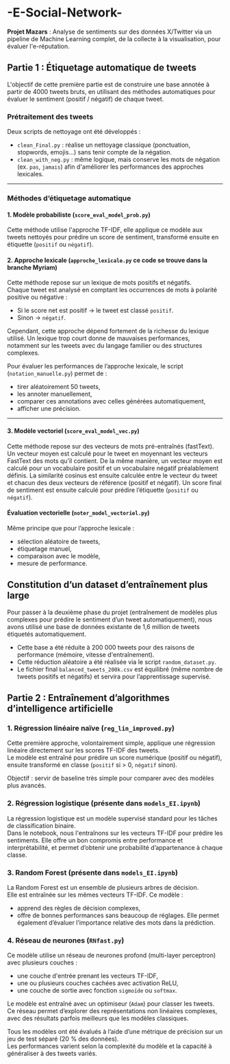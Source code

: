 # -E-Social-Network-  
**Projet Mazars** : Analyse de sentiments sur des données X/Twitter via un pipeline de Machine Learning complet, de la collecte à la visualisation, pour évaluer l'e-réputation.


## Partie 1 : Étiquetage automatique de tweets

L'objectif de cette première partie est de construire une base annotée à partir de 4000 tweets bruts, en utilisant des méthodes automatiques pour évaluer le sentiment (positif / négatif) de chaque tweet.



### Prétraitement des tweets

Deux scripts de nettoyage ont été développés :

- `clean_Final.py` : réalise un nettoyage classique (ponctuation, stopwords, emojis...) sans tenir compte de la négation.
- `clean_with_neg.py` : même logique, mais conserve les mots de négation (ex. `pas`, `jamais`) afin d'améliorer les performances des approches lexicales.

---

### Méthodes d’étiquetage automatique

#### 1. Modèle probabiliste (`score_eval_model_prob.py`)

Cette méthode utilise l'approche TF-IDF, elle applique ce modèle aux tweets nettoyés pour prédire un score de sentiment, transformé ensuite en étiquette (`positif` ou `négatif`).


#### 2. Approche lexicale (`approche_lexicale.py` ce code se trouve dans la branche Myriam)

Cette méthode repose sur un lexique de mots positifs et négatifs.  
Chaque tweet est analysé en comptant les occurrences de mots à polarité positive ou négative :

- Si le score net est positif → le tweet est classé `positif`.
- Sinon → `négatif`.

Cependant, cette approche dépend fortement de la richesse du lexique utilisé. Un lexique trop court donne de mauvaises performances, notamment sur les tweets avec du langage familier ou des structures complexes.

Pour évaluer les performances de l’approche lexicale, le script (`notation_manuelle.py`) permet de :

- tirer aléatoirement 50 tweets,
- les annoter manuellement,
- comparer ces annotations avec celles générées automatiquement,
- afficher une précision.

---

#### 3. Modèle vectoriel (`score_eval_model_vec.py`)

Cette méthode repose sur des vecteurs de mots pré-entraînés (fastText). 
Un vecteur moyen est calculé pour le tweet en moyennant les vecteurs FastText des mots qu’il contient. De la même manière, un vecteur moyen est calculé pour un vocabulaire positif et un vocabulaire négatif préalablement définis. La similarité cosinus est ensuite calculée entre le vecteur du tweet et chacun des deux vecteurs de référence (positif et négatif). Un score final de sentiment est ensuite calculé pour prédire l’étiquette (`positif` ou `négatif`).



#### Évaluation vectorielle (`noter_model_vectoriel.py`)

Même principe que pour l’approche lexicale :

- sélection aléatoire de tweets,
- étiquetage manuel,
- comparaison avec le modèle,
- mesure de performance.



## Constitution d’un dataset d’entraînement plus large

Pour passer à la deuxième phase du projet (entraînement de modèles plus complexes pour prédire le sentiment d’un tweet automatiquement), nous avons utilisé une base de données existante de 1,6 million de tweets étiquetés automatiquement.

- Cette base a été réduite à 200 000 tweets pour des raisons de performance (mémoire, vitesse d'entraînement).
- Cette réduction aléatoire a été réalisée via le script `random_dataset.py`.
- Le fichier final `balanced_tweets_200k.csv` est équilibré (même nombre de tweets positifs et négatifs) et servira pour l’apprentissage supervisé.

## Partie 2 : Entraînement d’algorithmes d’intelligence artificielle

### 1. Régression linéaire naïve (`reg_lin_improved.py`)

Cette première approche, volontairement simple, applique une régression linéaire directement sur les scores TF-IDF des tweets.  
Le modèle est entraîné pour prédire un score numérique (positif ou négatif), ensuite transformé en classe (`positif` si > 0, `négatif` sinon).

Objectif : servir de baseline très simple pour comparer avec des modèles plus avancés.



### 2. Régression logistique (présente dans `models_EI.ipynb`)

La régression logistique est un modèle supervisé standard pour les tâches de classification binaire.  
Dans le notebook, nous l'entraînons sur les vecteurs TF-IDF pour prédire les sentiments. Elle offre un bon compromis entre performance et interprétabilité, et permet d’obtenir une probabilité d’appartenance à chaque classe.


### 3. Random Forest (présente dans `models_EI.ipynb`)

La Random Forest est un ensemble de plusieurs arbres de décision.  
Elle est entraînée sur les mêmes vecteurs TF-IDF. Ce modèle :
- apprend des règles de décision complexes,
- offre de bonnes performances sans beaucoup de réglages.
Elle permet également d’évaluer l’importance relative des mots dans la prédiction.


### 4. Réseau de neurones (`RNfast.py`)

Ce modèle utilise un réseau de neurones profond (multi-layer perceptron) avec plusieurs couches :
- une couche d'entrée prenant les vecteurs TF-IDF,
- une ou plusieurs couches cachées avec activation ReLU,
- une couche de sortie avec fonction `sigmoïde` ou `softmax`.

Le modèle est entraîné avec un optimiseur (`Adam`) pour classer les tweets.  
Ce réseau permet d’explorer des représentations non linéaires complexes, avec des résultats parfois meilleurs que les modèles classiques.


Tous les modèles ont été évalués à l’aide d’une métrique de précision sur un jeu de test séparé (20 % des données).  
Les performances varient selon la complexité du modèle et la capacité à généraliser à des tweets variés.










